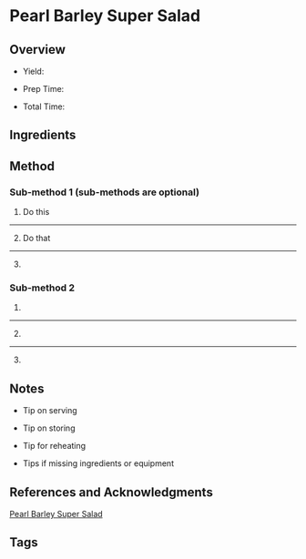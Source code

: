# Pearl Barley Super Salad

## Overview

- Yield:

- Prep Time:

- Total Time:

## Ingredients



## Method

### Sub-method 1 (sub-methods are optional)

1. Do this
---
2. Do that
---
3.

### Sub-method 2

1.
---
2.
---
3.

## Notes

- Tip on serving

- Tip on storing

- Tip for reheating

- Tips if missing ingredients or equipment

## References and Acknowledgments

[Pearl Barley Super Salad](https://www.reddit.com/r/MobKitchen/comments/axk77y/pearl_barley_super_salad/)

## Tags


